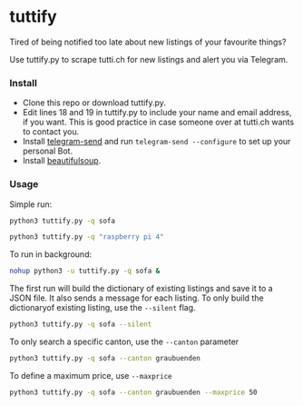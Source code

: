 # tuttify

Tired of being notified too late about new listings of your favourite things?

Use tuttify.py to scrape tutti.ch for new listings and alert you via Telegram.

### Install

* Clone this repo or download tuttify.py.
* Edit lines 18 and 19 in tuttify.py to include your name and email address, if you want. This is good practice in case someone over at tutti.ch wants to contact you.
* Install [telegram-send](https://pypi.org/project/telegram-send/) and run `telegram-send --configure` to set up your personal Bot.
* Install [beautifulsoup](https://pypi.org/project/beautifulsoup4/).

### Usage

Simple run:

```bash
python3 tuttify.py -q sofa

python3 tuttify.py -q "raspberry pi 4"
```

To run in background:

```bash
nohup python3 -u tuttify.py -q sofa &
```

The first run will build the dictionary of existing listings and save it to a JSON file. It also sends a message for each listing. To only build the dictionaryof existing listing, use the `--silent` flag.

```bash
python3 tuttify.py -q sofa --silent
```

To only search a specific canton, use the `--canton` parameter

```bash
python3 tuttify.py -q sofa --canton graubuenden
```

To define a maximum price, use `--maxprice`

```bash
python3 tuttify.py -q sofa --canton graubuenden --maxprice 50
```
